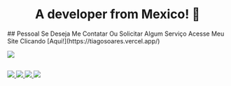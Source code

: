 <h1 align='center'>A developer from Mexico! 👋 </h1>
##
Pessoal Se Deseja Me Contatar Ou Solicitar Algum Serviço Acesse Meu Site Clicando [Aqui!](https://tiagosoares.vercel.app/)

<!--Serviço usado github: https://github.com/tandpfun/skill-icons#readme-->
<p align="left">
  <a href="https://skillicons.dev">
    <img src="https://skillicons.dev/icons?i=vscode,html,css,javascript,react,bootstrap,firebase,netlify,vercel,python,java,git,github" />
  </a>
</p>

##

<!--Serviço usado github: https://dev.to/envoy_/150-badges-for-github-pnk-->
<div>
    <a href="https://api.whatsapp.com/send?phone=5583996399382&text=Ol%C3%A1,%20Vim%20Pelo%20Seu%20Sobre!!!">
        <img src="https://img.shields.io/badge/WhatsApp-25D366?style=for-the-badge&logo=whatsapp&logoColor=white"></img>
    </a>
    <a href="https://www.linkedin.com/in/tiago-soares-5503a4268/" target="_blank">
        <img src="https://img.shields.io/badge/-LinkedIn-%230077B5?style=for-the-badge&logo=linkedin&logoColor=white" target="_blank"></img>
    </a>
    <a href="mailto:devtiagosoares@gmail.com">
      <img src="https://img.shields.io/badge/-Gmail-%23333?style=for-the-badge&logo=gmail&logoColor=white" target="_blank"></img>
    </a>
    <a href="https://tiagosoares.vercel.app">
      <img src="https://img.shields.io/badge/website-000000?style=for-the-badge&logo=About.me&logoColor=white"></img>
    </a>
</div>



